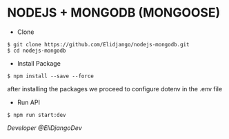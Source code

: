 # NODEJS + MONGODB (MONGOOSE)

* Clone
```
$ git clone https://github.com/Elidjango/nodejs-mongodb.git
$ cd nodejs-mongodb
```

* Install Package
```
$ npm install --save --force
```

after installing the packages we proceed to configure dotenv in the .env file

* Run API
```
$ npm run start:dev
```

_Developer_ *@EliDjangoDev*